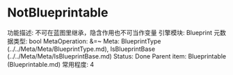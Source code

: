 # NotBlueprintable

功能描述: 不可在蓝图里继承，隐含作用也不可当作变量
引擎模块: Blueprint
元数据类型: bool
MetaOperation: &=~
Meta: BlueprintType (../../Meta/Meta/BlueprintType.md), IsBlueprintBase (../../Meta/Meta/IsBlueprintBase.md)
Status: Done
Parent item: Blueprintable (Blueprintable.md)
常用程度: 4